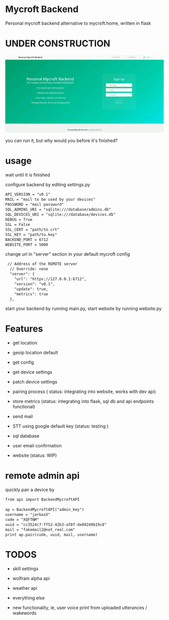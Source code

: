 # Mycroft Backend

Personal mycroft backend alternative to mycroft.home, written in flask

# UNDER CONSTRUCTION

![](media/personalbackend.jpg)

you can run it, but why would you before it's finished?

# usage


wait until it is finished


configure backend by editing settings.py

    API_VERSION = "v0.1"
    MAIL = "mail to be used by your devices"
    PASSWORD = "mail password"
    SQL_ADMINS_URI = "sqlite:///database/admins.db"
    SQL_DEVICES_URI = "sqlite:///database/devices.db"
    DEBUG = True
    SSL = False
    SSL_CERT = "path/to.crt"
    SSL_KEY = "path/to.key"
    BACKEND_PORT = 6712
    WEBSITE_PORT = 5000

change url in "server" section in your default mycroft config

     // Address of the REMOTE server
      // Override: none
      "server": {
        "url": "https://127.0.0.1:6712",
        "version": "v0.1",
        "update": true,
        "metrics": true
      },


start your backend by running main.py, start website by running website.py


# Features


- get location

- geoip location default

- get config

- get device settings

- patch device settings

- pairing process ( status: integrating into website, works with dev api)

- store metrics (status: integrating into flask, sql db and api endpoints functional)

- send mail

- STT using google default key (status: testing )

- sql database

- user email confirmation

- website (status: WIP)



# remote admin api


quickly pair a device by


    from api import BackendMycroftAPI

    ap = BackendMycroftAPI("admin_key")
    username = "jarbasX"
    code = "XQFTNM"
    uuid = "cc3524c7-ff52-42b3-af8f-de89249b19c8"
    mail = "fakemail2@not_real.com"
    print ap.pair(code, uuid, mail, username)

# TODOS

- skill settings

- wolfram alpha api

- weather api

- everything else

- new functionality, ie, user voice print from uploaded utterances / wakewords